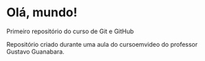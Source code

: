 # Olá, mundo!
 Primeiro repositório do curso de Git e GitHub

 Repositório criado durante uma aula do cursoemvideo do professor Gustavo Guanabara.